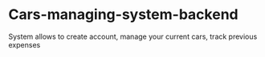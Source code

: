 # Cars-managing-system-backend
System allows to create account, manage your current cars, track previous expenses

